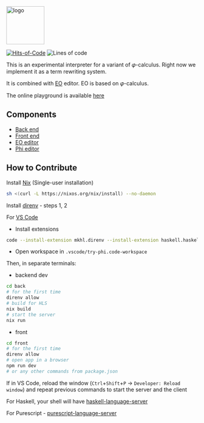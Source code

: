 <img alt="logo" src="https://www.objectionary.com/cactus.svg" height="100px" />

[![Hits-of-Code](https://hitsofcode.com/github/objectionary/try-phi?branch=main)](https://hitsofcode.com/view/github/objectionary/try-phi?branch=main)
![Lines of code](https://img.shields.io/tokei/lines/github/objectionary/try-phi?style=flat-square)

This is an experimental interpreter for a variant of 𝜑-calculus.
Right now we implement it as a term rewriting system.

It is combined with [EO](https://github.com/objectionary/eo) editor. EO is based on 𝜑-calculus.

The online playground is available [here](https://www.objectionary.com/try-phi/?editor=phi&snippet=%5B%0A%20%20a%20-%3E%203%2C%0A%20%20b%20-%3E%20%5E0.a%0A%5D.b)

## Components

- [Back end](./back/)
- [Front end](./front/)
- [EO editor](https://github.com/br4ch1st0chr0n3/eo-editor)
- [Phi editor](https://github.com/br4ch1st0chr0n3/phi-editor)

## How to Contribute

Install [Nix](https://nixos.org/download.html) (Single-user installation)

```sh
sh <(curl -L https://nixos.org/nix/install) --no-daemon
```

Install [direnv](https://nix.dev/tutorials/declarative-and-reproducible-developer-environments#direnv-automatically-activating-the-environment-on-directory-change) - steps 1, 2

For [VS Code](https://code.visualstudio.com/)

  - Install extensions

```sh
code --install-extension mkhl.direnv --install-extension haskell.haskell --install-extension nwolverson.ide-purescript
```

  - Open workspace in `.vscode/try-phi.code-workspace`

Then, in separate terminals:

  - backend dev

```sh
cd back
# for the first time
direnv allow
# build for HLS
nix build
# start the server
nix run
```

  - front

```sh
cd front
# for the first time
direnv allow
# open app in a browser
npm run dev
# or any other commands from package.json
```

If in VS Code, reload the window (`Ctrl`+`Shift`+`P` -> `Developer: Reload window`) and repeat previous commands to start the server and the client

For Haskell, your shell will have [haskell-language-server](https://github.com/haskell/haskell-language-server)

For Purescript - [purescript-language-server](https://github.com/nwolverson/purescript-language-server)
